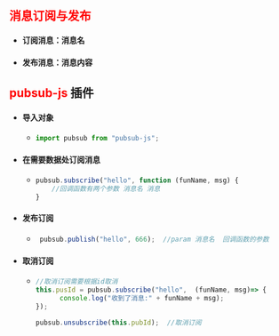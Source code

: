 ## <font color='red'>消息订阅与发布</font>



- #### 订阅消息：消息名

- #### 发布消息：消息内容





## <font color='red'>pubsub-js</font> 插件



- #### 导入对象

  - ```js
    import pubsub from "pubsub-js";
    ```

- #### 在需要数据处订阅消息

  - ```js
    pubsub.subscribe("hello", function (funName, msg) {
    	//回调函数有两个参数 消息名 消息
    }
    ```

- #### 发布订阅

  - ```js
     pubsub.publish("hello", 666);	//param 消息名  回调函数的参数
    ```

- #### 取消订阅

  - ```js
    //取消订阅需要根据id取消
    this.pusId = pubsub.subscribe("hello",  (funName, msg)=> {
          console.log("收到了消息:" + funName + msg);
    });
    
    pubsub.unsubscribe(this.pubId);  //取消订阅
    ```

    

